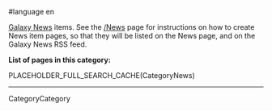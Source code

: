 
#language en

[Galaxy News](/News) items.  See the [/News](/News) page for instructions on how to create News item pages, so that they will be listed on the News page, and on the Galaxy News RSS feed.

**List of pages in this category:**

PLACEHOLDER_FULL_SEARCH_CACHE(CategoryNews)

---
CategoryCategory
